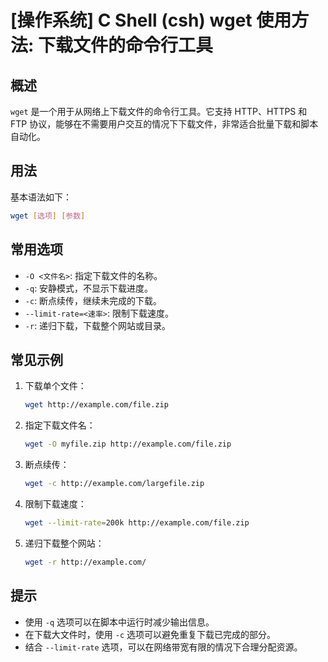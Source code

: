 # [操作系统] C Shell (csh) wget 使用方法: 下载文件的命令行工具

## 概述
`wget` 是一个用于从网络上下载文件的命令行工具。它支持 HTTP、HTTPS 和 FTP 协议，能够在不需要用户交互的情况下下载文件，非常适合批量下载和脚本自动化。

## 用法
基本语法如下：
```bash
wget [选项] [参数]
```

## 常用选项
- `-O <文件名>`: 指定下载文件的名称。
- `-q`: 安静模式，不显示下载进度。
- `-c`: 断点续传，继续未完成的下载。
- `--limit-rate=<速率>`: 限制下载速度。
- `-r`: 递归下载，下载整个网站或目录。

## 常见示例
1. 下载单个文件：
   ```bash
   wget http://example.com/file.zip
   ```

2. 指定下载文件名：
   ```bash
   wget -O myfile.zip http://example.com/file.zip
   ```

3. 断点续传：
   ```bash
   wget -c http://example.com/largefile.zip
   ```

4. 限制下载速度：
   ```bash
   wget --limit-rate=200k http://example.com/file.zip
   ```

5. 递归下载整个网站：
   ```bash
   wget -r http://example.com/
   ```

## 提示
- 使用 `-q` 选项可以在脚本中运行时减少输出信息。
- 在下载大文件时，使用 `-c` 选项可以避免重复下载已完成的部分。
- 结合 `--limit-rate` 选项，可以在网络带宽有限的情况下合理分配资源。